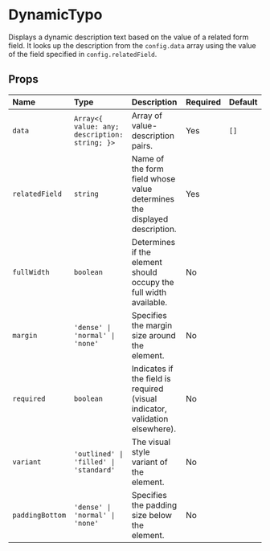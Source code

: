 # DynamicTypo

Displays a dynamic description text based on the value of a related form field. It looks up the description from the `config.data` array using the value of the field specified in `config.relatedField`.

## Props

| Name             | Type                                          | Description                                                              | Required | Default |
| :--------------- | :-------------------------------------------- | :----------------------------------------------------------------------- | :------- | :------ |
| `data`           | `Array<{ value: any; description: string; }>` | Array of value-description pairs.                                        | Yes      | `[]`    |
| `relatedField`   | `string`                                      | Name of the form field whose value determines the displayed description. | Yes      |         |
| `fullWidth`      | `boolean`                                     | Determines if the element should occupy the full width available.        | No       |         |
| `margin`         | `'dense' \| 'normal' \| 'none'`               | Specifies the margin size around the element.                            | No       |         |
| `required`       | `boolean`                                     | Indicates if the field is required (visual indicator, validation elsewhere). | No       |         |
| `variant`        | `'outlined' \| 'filled' \| 'standard'`        | The visual style variant of the element.                                 | No       |         |
| `paddingBottom`  | `'dense' \| 'normal' \| 'none'`               | Specifies the padding size below the element.                            | No       |         |